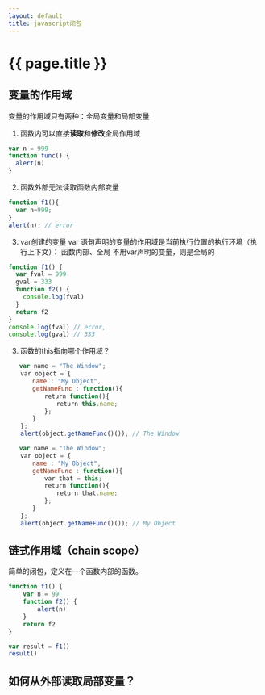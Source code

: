 ```yaml
---
layout: default
title: javascript闭包
---
```


# {{ page.title }}

## 变量的作用域
变量的作用域只有两种：全局变量和局部变量
1. 函数内可以直接**读取**和**修改**全局作用域
```javascript
var n = 999
function func() {
  alert(n)
}
```

2. 函数外部无法读取函数内部变量
```javascript
function f1(){
  var n=999;
}
alert(n); // error
```

3. var创建的变量
  var 语句声明的变量的作用域是当前执行位置的执行环境（执行上下文）：
  函数内部、全局
  不用var声明的变量，则是全局的
```javascript
function f1() {
  var fval = 999
  gval = 333
  function f2() {
  	console.log(fval)
  }
  return f2
}
console.log(fval) // error,
console.log(gval) // 333
  ```

3. 函数的this指向哪个作用域？

```javascript
   var name = "The Window";
　　var object = {
　　　　name : "My Object",
　　　　getNameFunc : function(){
　　　　　　return function(){
　　　　　　　　return this.name;
　　　　　　};
　　　　}
　　};
　　alert(object.getNameFunc()()); // The Window

```

```javascript
   var name = "The Window";
　　var object = {
　　　　name : "My Object",
　　　　getNameFunc : function(){
　　　　　　var that = this;
　　　　　　return function(){
　　　　　　　　return that.name;
　　　　　　};
　　　　}
　　};
　　alert(object.getNameFunc()()); // My Object

```

## 链式作用域（chain scope）
简单的闭包，定义在一个函数内部的函数。
```javascript
function f1() {
	var n = 99
	function f2() {
		alert(n)
	}
	return f2
}

var result = f1()
result()
```


## 如何从外部读取局部变量？
